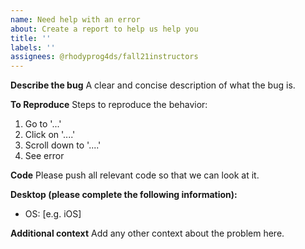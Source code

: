 ```yaml
---
name: Need help with an error
about: Create a report to help us help you
title: ''
labels: ''
assignees: @rhodyprog4ds/fall21instructors 
---
```


**Describe the bug**
A clear and concise description of what the bug is.

**To Reproduce**
Steps to reproduce the behavior:
1. Go to '...'
2. Click on '....'
3. Scroll down to '....'
4. See error

**Code**
Please push all relevant code so that we can look at it.

**Desktop (please complete the following information):**
 - OS: [e.g. iOS]


**Additional context**
Add any other context about the problem here.
